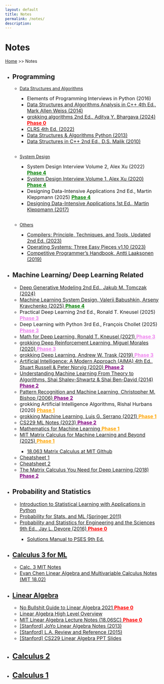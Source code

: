 ```yaml
---
layout: default
title: Notes
permalink: /notes/
description:
---
```


# Notes

[Home](../) >> Notes

<style>
    #link-element {
        font-size: 16px;
        transition: font-size 0.2s ease;
    }

    #link-element:hover {
        font-size: 17px;
    }
</style>

<ul>
    <li><H2>Programming</H2></li>
        <ul>
            <li><u>Data Structures and Algorithms</u></li>
                <ul>
                    <li id="link-element">
                        Elements of Programming Interviews in Python (2016)
                    </li>
                    <li id="link-element">
                        <a href="./DSA in C++ - Mark Allen Weiss.pdf" target="_blank">
                            Data Structures and Algorithms Analysis in C++ 4th Ed., Mark Allen Weiss (2014)
                        </a>
                    </li>
                    <li id="link-element">
                        <a href="./Grokking Algorithms, Second Edition.pdf" target="_blank">
                            grokking algorithms 2nd Ed., Aditya Y. Bhargava (2024)
                        </a> <b><u style="color: red;">Phase 0</u></b>
                    </li>
                    <li id="link-element">
                        <a href="./CLRS 4th Edition.pdf" target="_blank">
                            CLRS 4th Ed. (2022)
                        </a>
                    </li>
                    <li id="link-element">
                        <a href="./Data Structures and Algorithms in Python.pdf" target="_blank">
                            Data Structures & Algorithms Python (2013)
                        </a>
                    </li>
                    <li id="link-element">
                        <a href="./Data Structures Using C++ 2nd Edition - Malik.pdf" target="_blank">
                            Data Structures in C++ 2nd Ed., D.S. Malik (2010)
                        </a>
                    </li>
                </ul>
        </ul>
        <br>
        <ul>
            <li><u>System Design</u></li>
                <ul>
                    <li id="link-element">
                        System Design Interview Volume 2, Alex Xu (2022) <b><u style="color: green;">Phase 4</u></b>
                    </li>
                    <li id="link-element">
                        <a href="./System Design Interview Volume 1 2nd Ed. - Alex Xu.pdf" target="_blank">
                            System Design Interview Volume 1, Alex Xu (2020)
                        </a> <b><u style="color: green;">Phase 4</u></b>
                    </li>
                    <li id="link-element">
                        Designing Data-Intensive Applications 2nd Ed., Martin Kleppmann (2025) <b><u style="color: green;">Phase 4</u></b>
                    </li>
                    <li id="link-element">
                        <a href="./designing data intensive applications.pdf" target="_blank">
                            Designing Data-Intensive Applications 1st Ed., Martin Kleppmann (2017)
                        </a>
                    </li>
                </ul>
        </ul>
        <br>
        <ul>
            <li><u>Others</u></li>
                <ul>
                    <li id="link-element">
                        <a href="./compilers-principles-techniques-tools-2nd.pdf" target="_blank">
                            Compilers: Principle, Techniques, and Tools, Updated 2nd Ed. (2023)
                        </a>
                    </li>
                    <li id="link-element">
                        <a href="./Operating Systems_ Three Easy Pieces.pdf" target="_blank">
                            Operating Systems: Three Easy Pieces v1.10 (2023)
                        </a>
                    </li>
                    <li id="link-element">
                        <a href="./Competitive Programmer’s Handbook (2019).pdf" target="_blank">
                            Competitive Programmer’s Handbook, Antti Laaksonen (2019)
                        </a>
                    </li>
                </ul>
        </ul>
    <li><H2>Machine Learning/ Deep Learning Related</H2></li>
        <ul>
            <li id="link-element">
                <a href="./Deep Generative Modeling 2nd Ed., Jakub M. Tomczak (2024).pdf" target="_blank">
                    Deep Generative Modeling 2nd Ed., Jakub M. Tomczak (2024)
                </a>
            </li>
            <li id="link-element">
                <a href="./Machine Learning System Design, Valerii Babushkin, Arseny Kravchenko (2025).pdf" target="_blank">
                    Machine Learning System Design, Valerii Babushkin, Arseny Kravchenko (2025)
                </a> <b><u style="color: green;">Phase 4</u></b>
            </li>
            <li id="link-element">
                Practical Deep Learning 2nd Ed., Ronald T. Kneusel (2025) <b><u style="color: violet;">Phase 3</u></b>
            </li> 
            <li id="link-element">
                Deep Learning with Python 3rd Ed., François Chollet (2025) <b><u style="color: violet;">Phase 3</u></b>
            </li> 
            <li id="link-element">
                <a href="./Math for Deep Learning, Ronald T. Kneusel.pdf" target="_blank">
                    Math for Deep Learning, Ronald T. Kneusel (2021)
                </a> <b><u style="color: violet;">Phase 3</u></b>
            </li>
            <li id="link-element">
                <a href="./grokking Deep Reinforcement Learning, Miguel Morales (2020).pdf" target="_blank">
                    grokking Deep Reinforcement Learning, Miguel Morales (2020)
                </a> <b><u style="color: violet;">Phase 3</u></b>
            </li>
            <li id="link-element">
                <a href="./grokking Deep Learning, Andrew W. Trask (2019).pdf" target="_blank">
                    grokking Deep Learning, Andrew W. Trask (2019)
                </a> <b><u style="color: violet;">Phase 3</u></b>
            </li> 
            <li id="link-element">
                <a href="./Artificial Intelligence A Modern approach 4th Ed., Stuart J. Russell, Peter Norvig (2020).pdf" target="_blank">
                    Artificial Intelligence: A Modern Approach (AIMA) 4th Ed., Stuart Russell & Peter Norvig (2020) <b><u style="color: purple;">Phase 2</u></b>
            </li>
            <li id="link-element">
                <a href="./Understanding Machine Learning From Theory to Algorithms, Shai Shalev-Shwartz & Shai Ben-David (2014).pdf" target="_blank">
                    Understanding Machine Learning From Theory to Algorithms, Shai Shalev-Shwartz & Shai Ben-David (2014) 
                </a> <b><u style="color: purple;">Phase 2</u></b>
            </li>
            <li id="link-element">
                <a href="./Pattern Recognition and Machine Learning, Christopher M. Bishop (2006).pdf" target="_blank">
                    Pattern Recognition and Machine Learning, Christopher M. Bishop (2006)
                </a> <b><u style="color: purple;">Phase 2</u></b>
            </li>
            <li id="link-element">
                grokking Artificial Intelligence Algorithms, Rishal Hurbans (2020) <b><u style="color: orange;">Phase 1</u></b>
            </li>
            <li id="link-element">
                <a href="./Grokking Machine Learning, Luis G. Serrano (2021).pdf" target="_blank">
                    grokking Machine Learning, Luis G. Serrano (2021)
                </a> <b><u style="color: orange;">Phase 1</u></b>
            </li>
            <li id="link-element">
                <a href="./Stanford ML Notes.pdf" target="_blank">
                    CS229 ML Notes (2023)
                </a> <b><u style="color: purple;">Phase 2</u></b>
            </li>
            <li id="link-element">
                <a href="./Mathematics for Machine Learning.pdf" target="_blank">
                    Mathematics for Machine Learning
                </a> <b><u style="color: orange;">Phase 1</u></b>
            </li>
            <li id="link-element">
                <a href="./MIT Matrix Calculus for Machine Learning and Beyond.pdf" target="_blank">
                    MIT Matrix Calculus for Machine Learning and Beyond (2025)
                </a> <b><u style="color: orange;">Phase 1</u></b>
            </li>
                <ul>
                    <li id="link-element">
                        <a href="https://github.com/mitmath/matrixcalc" target="_blank">
                            18.063 Matrix Calculus at MIT GIthub
                        </a>
                    </li>
                </ul>
            <li id="link-element">
                <a href="https://stanford.edu/~shervine/teaching/cs-229/" target="_blank">
                    Cheatsheet 1
                </a>
            </li>
            <li id="link-element">
                <a href="./ML Cheatsheet 2.pdf" target="_blank">
                    Cheatsheet 2
                </a>
            </li>
            <li id="link-element">
                <a href="./The Matrix Calculus You Need for Deep Learning.pdf" target="_blank">
                    The Matrix Calculus You Need for Deep Learning (2018)
                </a> <b><u style="color: purple;">Phase 2</u></b>
            </li>
        </ul>
    <li><H2>Probability and Statistics</H2></li>
        <ul>
            <li id="link-element">
                <a href="./isl_python" target="_blank">
                    Introduction to Statistical Learning with Applications in Python
                </a>
            </li>
            <li id="link-element">
                <a href="./Probability for Statistics and Machine Learning.pdf" target="_blank">
                    Probability for Stats. and ML (Springer 2011)
                </a>
            </li>
            <li id="link-element">
                <a href="./Probability and Statistics for Engineering and the Sciences 9th Ed., Jay L. Devore (2016).pdf" target="_blank">
                    Probability and Statistics for Engineering and the Sciences 9th Ed., Jay L. Devore (2016)
                </a> <b><u style="color: red;">Phase 0</u></b> 
            </li>
                <ul>
                    <li id="link-element">
                        <a href="./Devore Solutions Ed9.pdf" target="_blank">
                            Solutions Manual to PSES 9th Ed.
                        </a>
                    </li>
                </ul>
        </ul>
    <li><H2><a href="./calculus/calc3forML">Calculus 3 for ML</a></H2></li>
        <ul>
            <li id="link-element">
                <a href="./Calc 3 MIT Notes.pdf" target="_blank">
                    Calc. 3 MIT Notes
                </a>
            </li>
            <li id="link-element">
                <a href="./LA & MC Notes Evan Chen.pdf" target="_blank">
                    Evan Chen Linear Algebra and Multivariable Calculus Notes (MIT 18.02)
                </a>
            </li>
        </ul>
    <li><H2><a href="./linear_algebra/linear-algebra/">Linear Algebra</a></H2></li>
        <ul>
            <li id="link-element">
                <a href="./No Bullshit Guide to Linear Algebra 2021.pdf" target="_blank">
                    No Bullshit Guide to Linear Algebra 2021
                </a> <b><u style="color: red;">Phase 0</u></b>
            </li>
            <li id="link-element">
                <a href="./Linear Algebra Overview.pdf" target="_blank">
                    Linear Algebra High Level Overview
                </a>
            </li>
            <li id="link-element">
                <a href="./Linear Algebra MIT Notes.pdf" target="_blank">
                    MIT Linear Algebra Lecture Notes (18.06SC)
                </a> <b><u style="color: red;">Phase 0</u></b>
            </li>
            <li id="link-element">
                <a href="./JoYo LA Notes 2013.pdf" target="_blank">
                    [Stanford] JoYo Linear Algebra Notes (2013)
                </a>
            </li>
            <li id="link-element">
                <a href="./Stanford LA 2015 Review and Reference.pdf" target="_blank">
                    [Stanford] L.A. Review and Reference (2015)
                </a>
            </li>
            <li id="link-element">
                <a href="./GriffinY CS229 LA PPT 2021.pdf" target="_blank">
                    [Stanford] CS229 Linear Algebra PPT Slides
                </a>
            </li>
        </ul>
    <li id="link-element">
        <H2><a href="./calculus/calc2notes">Calculus 2</a></H2>
    </li>
    <li id="link-element">
        <H2><a href="./calculus/calc1notes">Calculus 1</a></H2>
    </li>
</ul>

<br>
